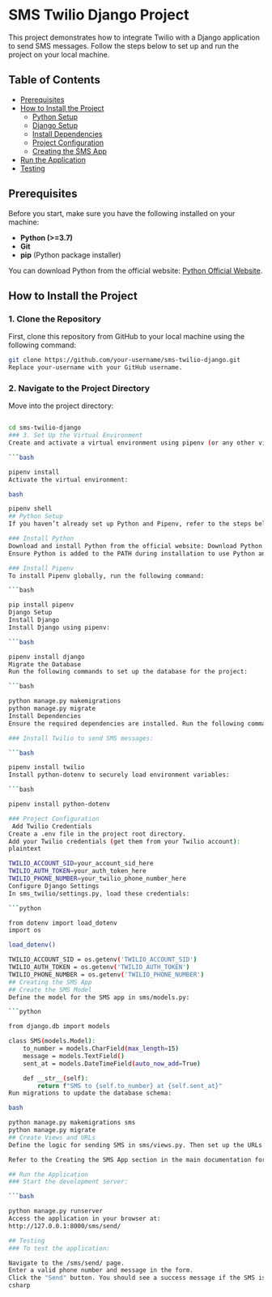# SMS Twilio Django Project

This project demonstrates how to integrate Twilio with a Django application to send SMS messages. Follow the steps below to set up and run the project on your local machine.

## Table of Contents
- [Prerequisites](#prerequisites)
- [How to Install the Project](#how-to-install-the-project)
  - [Python Setup](#python-setup)
  - [Django Setup](#django-setup)
  - [Install Dependencies](#install-dependencies)
  - [Project Configuration](#project-configuration)
  - [Creating the SMS App](#creating-the-sms-app)
- [Run the Application](#run-the-application)
- [Testing](#testing)

## Prerequisites
Before you start, make sure you have the following installed on your machine:
- **Python (>=3.7)**
- **Git**
- **pip** (Python package installer)

You can download Python from the official website: [Python Official Website](https://www.python.org/).

## How to Install the Project

### 1. Clone the Repository
First, clone this repository from GitHub to your local machine using the following command:
```bash
git clone https://github.com/your-username/sms-twilio-django.git
Replace your-username with your GitHub username.
```

### 2. Navigate to the Project Directory
Move into the project directory:

```bash

cd sms-twilio-django
### 3. Set Up the Virtual Environment
Create and activate a virtual environment using pipenv (or any other virtual environment tool of your choice). Install the virtual environment dependencies:

```bash

pipenv install
Activate the virtual environment:

bash

pipenv shell
## Python Setup
If you haven’t already set up Python and Pipenv, refer to the steps below.

### Install Python
Download and install Python from the official website: Download Python.
Ensure Python is added to the PATH during installation to use Python and pip commands from the terminal.

### Install Pipenv
To install Pipenv globally, run the following command:

```bash

pip install pipenv
Django Setup
Install Django
Install Django using pipenv:

```bash

pipenv install django
Migrate the Database
Run the following commands to set up the database for the project:

```bash

python manage.py makemigrations
python manage.py migrate
Install Dependencies
Ensure the required dependencies are installed. Run the following commands inside the virtual environment:

### Install Twilio to send SMS messages:

```bash

pipenv install twilio
Install python-dotenv to securely load environment variables:

```bash

pipenv install python-dotenv

### Project Configuration
 Add Twilio Credentials
Create a .env file in the project root directory.
Add your Twilio credentials (get them from your Twilio account):
plaintext

TWILIO_ACCOUNT_SID=your_account_sid_here
TWILIO_AUTH_TOKEN=your_auth_token_here
TWILIO_PHONE_NUMBER=your_twilio_phone_number_here
Configure Django Settings
In sms_twilio/settings.py, load these credentials:

```python

from dotenv import load_dotenv
import os

load_dotenv()

TWILIO_ACCOUNT_SID = os.getenv('TWILIO_ACCOUNT_SID')
TWILIO_AUTH_TOKEN = os.getenv('TWILIO_AUTH_TOKEN')
TWILIO_PHONE_NUMBER = os.getenv('TWILIO_PHONE_NUMBER')
## Creating the SMS App
## Create the SMS Model
Define the model for the SMS app in sms/models.py:

```python

from django.db import models

class SMS(models.Model):
    to_number = models.CharField(max_length=15)
    message = models.TextField()
    sent_at = models.DateTimeField(auto_now_add=True)

    def __str__(self):
        return f"SMS to {self.to_number} at {self.sent_at}"
Run migrations to update the database schema:

bash

python manage.py makemigrations sms
python manage.py migrate
## Create Views and URLs
Define the logic for sending SMS in sms/views.py. Then set up the URLs in sms/urls.py and include them in sms_twilio/urls.py.

Refer to the Creating the SMS App section in the main documentation for detailed code.

## Run the Application
### Start the development server:

```bash

python manage.py runserver
Access the application in your browser at:
http://127.0.0.1:8000/sms/send/

## Testing
### To test the application:

Navigate to the /sms/send/ page.
Enter a valid phone number and message in the form.
Click the "Send" button. You should see a success message if the SMS is sent successfully.
csharp


